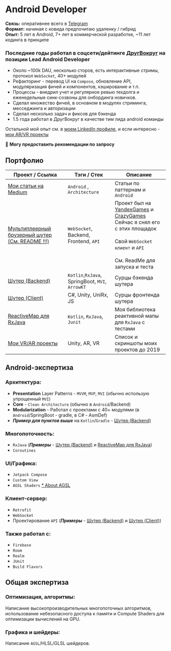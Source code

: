 # Android Developer

**Связь:** оперативнее всего в [Telegram](https://t.me/denisrebrof)<br/>
**Формат:** начиная с ковида предпочитаю удаленку / гибрид<br/>
**Опыт:** 5 лет в Android, 7+ лет в коммерческой разработке, ~11 лет кодинга в принципе<br/>

### Последние годы работал в соцсети/дейтинге [ДругВокруг](https://play.google.com/store/apps/details?id=drug.vokrug) на позиции Lead Android Developer
* Около ~100k DAU, несколько сторов, есть интерактивные стримы, протокол ```WebSocket```, 40+ модулей
* Рефакторинг - перевод UI на ```Compose```, обновление API, модуляризация фичей и компонентов, кэширование и т.п.
* Процессы - внедрил учет и регулярное ревью техдолга и еженедельные синк-созвоны для онбординга новичков.
* Сделал множество фичей, в основном в модулях стриминга, месседжинга и авторизации
* Сделал несколько задач и фиксов для бэкенда
* 1.5 года работал в ДругВокруг в качестве тим лида android команды

Остальной мой опыт см. в [моем LinkedIn профиле](https://linkedin.com/in/denis-rebrov-6052a81b4), и если интересно - [мои AR/VR проекты](https://drive.google.com/file/d/1G6_b49P5NVwnPuGU1oKcH_7bb6qpyk02)

🎯 **Могу предоставить рекомендации по запросу**

## Портфолио

| Проект / Ссылка                                                                                                         | Тэги / Стек                                                     | Описание                                                                                                                                                                                                                         |
|-------------------------------------------------------------------------------------------------------------------------|-----------------------------------------------------------------|----------------------------------------------------------------------------------------------------------------------------------------------------------------------------------------------------------------------------------|
| [Мои статьи на Medium](https://medium.com/@denisrebrof)                                                                 | ```Android``` , ``` Architecture```                             | Статьи по паттернам и ```Android```                                                                                                                                                                                              |
| [Мультиплеерный брузерный шутер (См. README !!!)](https://github.com/denisrebrof/shooter-game-webgl-client-pages-build) | ```WebSocket```, Backend, Frontend, ```API```                   | Проект был на [YandexGames](https://yandex.com/games) и [CrazyGames](https://www.crazygames.com/)<br/>Сейчас я снял его с этих площадок<br/><br/>Cвой ```WebSocket клиент``` и ```API```<br/><br/>См. ReadMe для запуска и теста | 
| [Шутер (Backend)](https://github.com/denisrebrof/shooter-game-server)                                                   | ```Kotlin```,```RxJava```, SpringBoot, ```MVI```, ```ArrowKT``` | Сурцы бэкенда шутера                                                                                                                                                                                                             |
| [Шутер (Client)](https://github.com/denisrebrof/shooter-game-webgl-client)                                              | C#, Unity, UniRx, JS                                            | Сурцы фронтенда шутера                                                                                                                                                                                                           |
| [ReactiveMap для RxJava](https://github.com/denisrebrof/reactivemap)                                                    | ```Kotlin```, ```RxJava```, ```Junit```                         | Моя библиотека реактивной мапы для ```RxJava``` c тестами                                                                                                                                                                        |
| [Мои VR/AR проекты](https://drive.google.com/file/d/1G6_b49P5NVwnPuGU1oKcH_7bb6qpyk02)                                  | Unity, AR, VR                                                   | Список и скриншоты моих проектов до 2019                                                                                                                                                                                      |


## Android-экспертиза
### Архитектура:
* **Presentation** Layer Patterns - ```MVVM```, ```MVP```, ```MVI``` (обычно использую упрощенный ```MVI```)
* **Core** - ```Clean Architecture``` (обычно в ```Android```/Backend)
* **Modularization** - Работал с проектами с 40+ модулями (в ```Android```/SpringBoot - gradle, в C# - AsmDef)
* _**Пример для пунктов выше**_ на ```Kotlin```/```Gradle``` - [Шутер (Backend)](https://github.com/denisrebrof/shooter-game-server)
### Многопоточность:
* ```RxJava``` (**_Примеры_** - [Шутер (Backend)](https://github.com/denisrebrof/shooter-game-server) и [ReactiveMap для RxJava](https://github.com/denisrebrof/reactivemap))
* ```Coroutines```
### UI/Графика:
* ```Jetpack Compose```
* ```Custom View```
* ```AGSL Shaders``` [* About AGSL](https://developer.android.com/develop/ui/views/graphics/agsl)
### Клиент-сервер:
* ```Retrofit```
* ```WebSocket```
* Проектирование ```API``` (**_Примеры_** - [Шутер (Backend)](https://github.com/denisrebrof/shooter-game-server) и [Шутер (Client)](https://github.com/denisrebrof/shooter-game-webgl-client))
### Также работал с:
* ```Firebase```
* ```Room```
* ```Realm```
* ```JUnit```
* ```Build Flavors```

## Общая экспертиза

### Оптимизация, алгоритмы:
Написание высокопроизводительных многопоточных алгоритмов, использование небезопасного доступа к памяти и Compute Shaders для оптимизации вычислений на GPU.

### Графика и шейдеры:
Написание ```AGSL```/HLSL/GLSL шейдеров.
